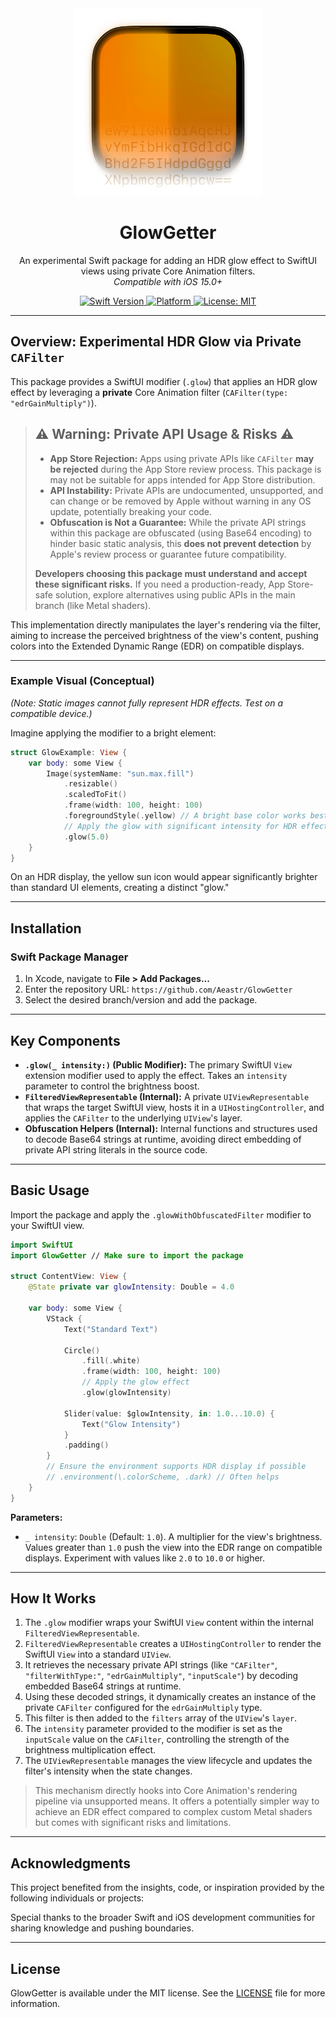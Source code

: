 <div align="center">
  <img width="300" height="300" src="/assets/icon.png" alt="GlowGetter Logo">
  <h1><b>GlowGetter</b></h1>
  <p>
    An experimental Swift package for adding an HDR glow effect
    to SwiftUI views using private Core Animation filters.
    <br>
    <i>Compatible with iOS 15.0+</i>
  </p>
</div>

<div align="center">
  <a href="https://swift.org">
    <img src="https://img.shields.io/badge/Swift-6.0-orange.svg" alt="Swift Version">
  </a>
  <a href="https://www.apple.com/ios/">
    <img src="https://img.shields.io/badge/Platform-iOS%2015%2B%20%7C%20-blue.svg" alt="Platform">
  </a>
  <a href="LICENSE">
    <img src="https://img.shields.io/badge/License-MIT-green.svg" alt="License: MIT">
  </a>
</div>


---

## **Overview: Experimental HDR Glow via Private `CAFilter`**

This package provides a SwiftUI modifier (`.glow`) that applies an HDR glow effect by leveraging a **private** Core Animation filter (`CAFilter(type: "edrGainMultiply")`).

> ## ⚠️ **Warning: Private API Usage & Risks** ⚠️
>
> *   **App Store Rejection:** Apps using private APIs like `CAFilter` **may be rejected** during the App Store review process. This package is may not be suitable for apps intended for App Store distribution.
> *   **API Instability:** Private APIs are undocumented, unsupported, and can change or be removed by Apple without warning in any OS update, potentially breaking your code.
> *   **Obfuscation is Not a Guarantee:** While the private API strings within this package are obfuscated (using Base64 encoding) to hinder basic static analysis, this **does not prevent detection** by Apple's review process or guarantee future compatibility.
>
> **Developers choosing this package must understand and accept these significant risks.** If you need a production-ready, App Store-safe solution, explore alternatives using public APIs in the main branch (like Metal shaders).

This implementation directly manipulates the layer's rendering via the filter, aiming to increase the perceived brightness of the view's content, pushing colors into the Extended Dynamic Range (EDR) on compatible displays.

---

### **Example Visual (Conceptual)**

*(Note: Static images cannot fully represent HDR effects. Test on a compatible device.)*

Imagine applying the modifier to a bright element:

```swift
struct GlowExample: View {
    var body: some View {
        Image(systemName: "sun.max.fill")
            .resizable()
            .scaledToFit()
            .frame(width: 100, height: 100)
            .foregroundStyle(.yellow) // A bright base color works best
            // Apply the glow with significant intensity for HDR effect
            .glow(5.0)
    }
}
```

On an HDR display, the yellow sun icon would appear significantly brighter than standard UI elements, creating a distinct "glow."

---

## **Installation**

### Swift Package Manager

1.  In Xcode, navigate to **File > Add Packages...**
2.  Enter the repository URL:
    `https://github.com/Aeastr/GlowGetter`
3.  Select the desired branch/version and add the package.

---

## **Key Components**

*   **`.glow(_ intensity:)` (Public Modifier):**
    The primary SwiftUI `View` extension modifier used to apply the effect. Takes an `intensity` parameter to control the brightness boost.
*   **`FilteredViewRepresentable` (Internal):**
    A private `UIViewRepresentable` that wraps the target SwiftUI view, hosts it in a `UIHostingController`, and applies the `CAFilter` to the underlying `UIView`'s layer.
*   **Obfuscation Helpers (Internal):**
    Internal functions and structures used to decode Base64 strings at runtime, avoiding direct embedding of private API string literals in the source code.

---

## **Basic Usage**

Import the package and apply the `.glowWithObfuscatedFilter` modifier to your SwiftUI view.

```swift
import SwiftUI
import GlowGetter // Make sure to import the package

struct ContentView: View {
    @State private var glowIntensity: Double = 4.0

    var body: some View {
        VStack {
            Text("Standard Text")

            Circle()
                .fill(.white)
                .frame(width: 100, height: 100)
                // Apply the glow effect
                .glow(glowIntensity)

            Slider(value: $glowIntensity, in: 1.0...10.0) {
                Text("Glow Intensity")
            }
            .padding()
        }
        // Ensure the environment supports HDR display if possible
        // .environment(\.colorScheme, .dark) // Often helps
    }
}
```

**Parameters:**

*   `_ intensity`: `Double` (Default: `1.0`). A multiplier for the view's brightness. Values greater than `1.0` push the view into the EDR range on compatible displays. Experiment with values like `2.0` to `10.0` or higher.

---

## **How It Works**

1.  The `.glow` modifier wraps your SwiftUI `View` content within the internal `FilteredViewRepresentable`.
2.  `FilteredViewRepresentable` creates a `UIHostingController` to render the SwiftUI `View` into a standard `UIView`.
3.  It retrieves the necessary private API strings (like `"CAFilter"`, `"filterWithType:"`, `"edrGainMultiply"`, `"inputScale"`) by decoding embedded Base64 strings at runtime.
4.  Using these decoded strings, it dynamically creates an instance of the private `CAFilter` configured for the `edrGainMultiply` type.
5.  This filter is then added to the `filters` array of the `UIView`'s `layer`.
6.  The `intensity` parameter provided to the modifier is set as the `inputScale` value on the `CAFilter`, controlling the strength of the brightness multiplication effect.
7.  The `UIViewRepresentable` manages the view lifecycle and updates the filter's intensity when the state changes.

> This mechanism directly hooks into Core Animation's rendering pipeline via unsupported means. It offers a potentially simpler way to achieve an EDR effect compared to complex custom Metal shaders but comes with significant risks and limitations.

---

## **Acknowledgments**

This project benefited from the insights, code, or inspiration provided by the following individuals or projects:

Special thanks to the broader Swift and iOS development communities for sharing knowledge and pushing boundaries.

---

## **License**

GlowGetter is available under the MIT license. See the [LICENSE](LICENSE) file for more information.
